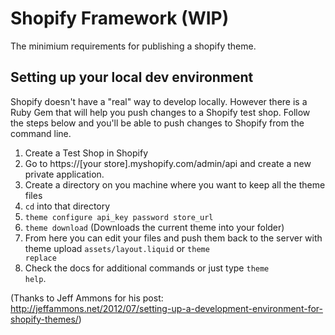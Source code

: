 # Shopify Framework (WIP)
The minimium requirements for publishing a shopify theme.

## Setting up your local dev environment
Shopify doesn't have a "real" way to develop locally. However there is a Ruby Gem that will help you push changes to a Shopify test shop. Follow the steps below and you'll be able to push changes to Shopify from the command line.

1. Create a Test Shop in Shopify
2. Go to https://[your store].myshopify.com/admin/api and create a new private application.
3. Create a directory on you machine where you want to keep all the theme files
4. <code>cd</code> into that directory
5. <code>theme configure api_key password store_url</code>
6. <code>theme download</code> (Downloads the current theme into your folder)
7. From here you can edit your files and push them back to the server with theme upload <code>assets/layout.liquid</code> or <code>theme replace</code>
8. Check the docs for additional commands or just type <code>theme help</code>.

(Thanks to Jeff Ammons for his post: http://jeffammons.net/2012/07/setting-up-a-development-environment-for-shopify-themes/)